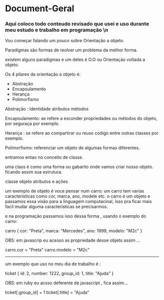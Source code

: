 # Document-Geral

### Aqui coloco todo conteudo revisado que usei e uso durante meu estudo e trabalho em programação \n

<p> Vou começar falando um pouco sobre Orientação a objeto. </p>


Paradigmas são formas de reolver um problema da melhor forma.

existem alguns paradigmas e um deles é O.O ou Orientação voltada a objeto.


Os 4 pilares da orientação a objeto é:
* Abstração 
* Encapsulamento
* Herança
* Polimorfismo

Abstração :
Identidade
atributos
métodos

Encapsulamento:
se refere a esconder propriedades ou métodos do objeto, por seguraça por exemplo.

Herança :
se refere ao compartirar ou reuso codigo entre outras classes por exemplo.

Polimorfismo:
referenciar um objeto de algumas formas diferentes.

entramos entao no conceito de classe.

uma class é como uma forma ou gabarito onde vamos criar nosso objeto.
ficando assim sua estrutura.

classe objeto atributos e ações



um exemplo de objeto é voce pensar num carro:
um carro tem varias caracteristicas como cor, marca, ano, modele etc.
o carro é um objeto e passamos essa visão para a linguagem computacinal, isso pra ficar mais facil mudar alguma caracteristicas se precisarmos.

e na programação passamos isso dessa forma , usando o exemplo do carro:


carro {
 cor: "Preta",
 marca: "Mercedes",
 ano: 1999,
 modelo: "M2c"
}

OBS: em javascrip eu acesso as propriedade desse objeto assim ...

carro.cor = "Preta"
carro.modelo = "M2c"

_____________________________________________

um exemplo que uso no meu dia de trabalho é :

ticket {
  id: 2,
  number: 1222,
  group_id: 1,
  title: "Ajuda"
}

OBS: em ruby eu acsso deferente de javascript , fica assim...

ticket[:group_id] = 1
ticket[:title] = "Ajuda"
